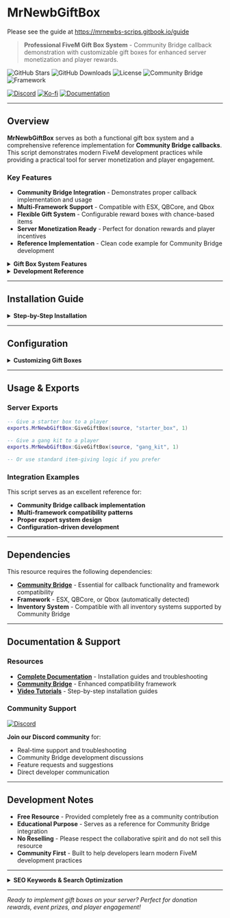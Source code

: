 # MrNewbGiftBox
Please see the guide at
https://mrnewbs-scrips.gitbook.io/guide

> **Professional FiveM Gift Box System** - Community Bridge callback demonstration with customizable gift boxes for enhanced server monetization and player rewards.

![GitHub Stars](https://img.shields.io/github/stars/MrNewb/MrNewbGiftBox?style=for-the-badge&color=FFD700) ![GitHub Downloads](https://img.shields.io/github/downloads/MrNewb/MrNewbGiftBox/total?style=for-the-badge&color=00FF00) ![License](https://img.shields.io/badge/License-FREE-brightgreen?style=for-the-badge) ![Community Bridge](https://img.shields.io/badge/Community_Bridge-Required-red?style=for-the-badge) ![Framework](https://img.shields.io/badge/Framework-ESX%20%7C%20QBCore%20%7C%20Qbox-blue?style=for-the-badge)

[![Discord](https://img.shields.io/discord/1204398264812830720?label=Discord&logo=discord&color=7289DA&style=for-the-badge)](https://discord.gg/mrnewbscripts) [![Ko-fi](https://img.shields.io/badge/Support-Ko--fi-FF5E5B?style=for-the-badge&logo=ko-fi)](https://ko-fi.com/R5R76BIM9) [![Documentation](https://img.shields.io/badge/Docs-GitBook-blue?style=for-the-badge&logo=gitbook)](https://mrnewbs-scrips.gitbook.io/guide)

---

## Overview

**MrNewbGiftBox** serves as both a functional gift box system and a comprehensive reference implementation for **Community Bridge callbacks**. This script demonstrates modern FiveM development practices while providing a practical tool for server monetization and player engagement.

### Key Features

- **Community Bridge Integration** - Demonstrates proper callback implementation and usage
- **Multi-Framework Support** - Compatible with ESX, QBCore, and Qbox
- **Flexible Gift System** - Configurable reward boxes with chance-based items
- **Server Monetization Ready** - Perfect for donation rewards and player incentives
- **Reference Implementation** - Clean code example for Community Bridge development

<details>
<summary><strong>Gift Box System Features</strong></summary>

- **Customizable Reward Boxes** - Configure multiple gift box types with unique rewards
- **Chance-Based Items** - Set probability percentages for rare items
- **Guaranteed Rewards** - Include items that always appear in boxes
- **Money Rewards** - Optional account (bank/cash) rewards included
- **Multi-Inventory Support** - Works with both QB-Core and ox_inventory systems

</details>

<details>
<summary><strong>Development Reference</strong></summary>

- **Community Bridge Callbacks** - Real-world implementation examples
- **Modern Code Structure** - Clean, organized, and well-documented codebase
- **Multi-Framework Compatibility** - Shows proper framework detection and integration
- **Export System** - Demonstrates server-side export functionality

</details>

---

## Installation Guide

<details>
<summary><strong>Step-by-Step Installation</strong></summary>

### Prerequisites
- **[Community Bridge](https://github.com/TheOrderFivem/community_bridge/tree/main)** - Required for callback functionality
- **Framework** - ESX, QBCore, or Qbox (auto-detected)
- **Inventory System** - QB-Core inventory or ox_inventory

### Item Configuration

This script adds gift box items to your inventory system. Follow the instructions for your specific setup:

#### QB-Core Framework

Add the following items to your `qb-core/shared/items.lua`:

```lua
starter_box = {name = 'starter_box', label = 'Starter Gift Box', weight = 1000, type = 'item', image = 'giftbox.png', unique = false, useable = true, shouldClose = true, description = 'A gift box'},
gang_kit = {name = 'gang_kit', label = 'Gang Kit', weight = 1000, type = 'item', image = 'giftbox.png', unique = false, useable = true, shouldClose = true, description = 'A gift box'},
```

#### ox_inventory

Add the following items to your `ox_inventory/data/items.lua`:

```lua
["starter_box"] = {
    label = "Starter Gift Box",
    weight = 1000,
    stack = true,
    close = true,
    description = "A gift box",
    client = {
        image = "giftbox.png",
    }
},

["gang_kit"] = {
    label = "Gang Kit",
    weight = 1000,
    stack = true,
    close = true,
    description = "A gift box",
    client = {
        image = "giftbox.png",
    }
},
```

### Image Setup

Ensure `giftbox.png` is placed in your inventory image directory:
- **QB-Core**: `qb-inventory/html/images/`
- **ox_inventory**: `ox_inventory/web/images/`

### Resource Installation
1. Download and extract the resource to your `resources` folder
2. Ensure Community Bridge is installed and configured
3. Add `ensure MrNewbGiftBox` to your `server.cfg`
4. Restart your server

</details>

---

## Configuration

<details>
<summary><strong>Customizing Gift Boxes</strong></summary>

Edit `src/shared/config.lua` to define additional gift boxes. Each box configuration supports:

- **Item Lists** - Define items with `chance` (probability) or `always` (guaranteed) fields
- **Account Rewards** - Optional money rewards (bank/cash)
- **Flexible Structure** - Easy to add new box types and modify existing ones

Example configuration structure:
```lua
Config.GiftBoxes = {
    ["starter_box"] = {
        items = {
            {item = "bread", amount = 5, chance = 100}, -- Always included
            {item = "water", amount = 3, chance = 80},  -- 80% chance
        },
        money = {amount = 500, account = "bank"} -- Optional money reward
    }
}
```

</details>

---

## Usage & Exports

### Server Exports

```lua
-- Give a starter box to a player
exports.MrNewbGiftBox:GiveGiftBox(source, "starter_box", 1)

-- Give a gang kit to a player
exports.MrNewbGiftBox:GiveGiftBox(source, "gang_kit", 1)

-- Or use standard item-giving logic if you prefer
```

### Integration Examples

This script serves as an excellent reference for:
- **Community Bridge callback implementation**
- **Multi-framework compatibility patterns**
- **Proper export system design**
- **Configuration-driven development**

---

## Dependencies

This resource requires the following dependencies:

- **[Community Bridge](https://github.com/The-Order-Of-The-Sacred-Framework/community_bridge)** - Essential for callback functionality and framework compatibility
- **Framework** - ESX, QBCore, or Qbox (automatically detected)
- **Inventory System** - Compatible with all inventory systems supported by Community Bridge

---

## Documentation & Support

### Resources
- **[Complete Documentation](https://mrnewbs-scrips.gitbook.io/guide)** - Installation guides and troubleshooting
- **[Community Bridge](https://github.com/The-Order-Of-The-Sacred-Framework/community_bridge)** - Enhanced compatibility framework
- **[Video Tutorials](https://www.youtube.com/@mrnewb2819)** - Step-by-step installation guides

### Community Support
[![Discord](https://discordapp.com/api/guilds/1204398264812830720/widget.png?style=banner2)](https://discord.gg/mrnewbscripts)

**Join our Discord community** for:
- Real-time support and troubleshooting
- Community Bridge development discussions
- Feature requests and suggestions  
- Direct developer communication

---

## Development Notes

- **Free Resource** - Provided completely free as a community contribution
- **Educational Purpose** - Serves as a reference for Community Bridge integration
- **No Reselling** - Please respect the collaborative spirit and do not sell this resource
- **Community First** - Built to help developers learn modern FiveM development practices

---

<details>
<summary><strong>SEO Keywords & Search Optimization</strong></summary>

**FiveM Scripts:** FiveM scripts • FiveM resources • FiveM development • FiveM server scripts • Custom FiveM scripts • Professional FiveM scripts • FiveM script developer • FiveM lua scripts • Best FiveM scripts • Free FiveM scripts • Quality FiveM scripts • Gift box scripts

**Gift Box System:** FiveM gift boxes • Gift box script • Reward system FiveM • Loot boxes FiveM • Gift system • Donation rewards • Player rewards FiveM • Prize boxes • Reward boxes FiveM • Gift mechanics • Loot system FiveM

**Framework Compatibility:** ESX scripts • QBCore scripts • Qbox scripts • QBX scripts • QB-Core resources • Multi-framework scripts • ESX resources • QBCore resources • Framework compatibility • Universal FiveM scripts • Cross-framework development • ESX QBCore Qbox compatibility

**Community Bridge:** Community Bridge scripts • Community Bridge integration • Community Bridge callbacks • FiveM Community Bridge • Bridge system FiveM • Callback system • Modern FiveM development • Bridge compatibility • Framework bridge

**Inventory Systems:** ox_inventory scripts • Ox Inventory integration • qb-inventory compatibility • QB inventory • Item-based systems • FiveM inventory • Usable items FiveM • Custom items • Item management scripts • Inventory enhancement

**Free Resources:** Free FiveM scripts • Open source FiveM • Community FiveM scripts • No escrow FiveM • Unencrypted scripts • Community resources • Free roleplay scripts • Open source roleplay • Community driven development

**Server Monetization:** FiveM monetization • Donation rewards • Server income • Player incentives • Reward systems • Server funding • Premium rewards • VIP rewards • Donation boxes • Server economy

**Development Reference:** Lua programming • Lua scripting • FiveM development • Code examples • Programming reference • Development tutorial • Modern scripting • Best practices FiveM • Clean code examples

**Roleplay Enhancement:** GTA V roleplay • GTA RP scripts • Roleplay server scripts • RP server resources • Immersive roleplay • Professional roleplay scripts • Roleplay enhancement tools • Player engagement • Server events

**Search Tags:** `fivem-scripts` `gift-boxes` `reward-system` `community-bridge` `ox-inventory` `esx-scripts` `qbcore-scripts` `qbox-scripts` `qbx-scripts` `free-fivem` `lua-programming` `gta5-roleplay` `roleplay-scripts` `donation-rewards` `player-rewards` `fivem-resources` `open-source` `multi-framework` `professional-scripts` `development-reference` `qbox` `qb-core` `qbx` `free` `gift` `monetize` `easy` `mrnewb` `community_bridge`

</details>

---

*Ready to implement gift boxes on your server? Perfect for donation rewards, event prizes, and player engagement!*
